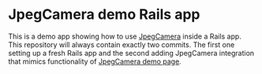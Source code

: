 # JpegCamera demo Rails app

This is a demo app showing how to use [JpegCamera](https://github.com/amw/jpeg_camera)
inside a Rails app. This repository will always contain exactly two commits. The first one
setting up a fresh Rails app and the second adding JpegCamera integration that mimics
functionality of [JpegCamera demo page](https://amw.github.io/jpeg_camera/demo/).
